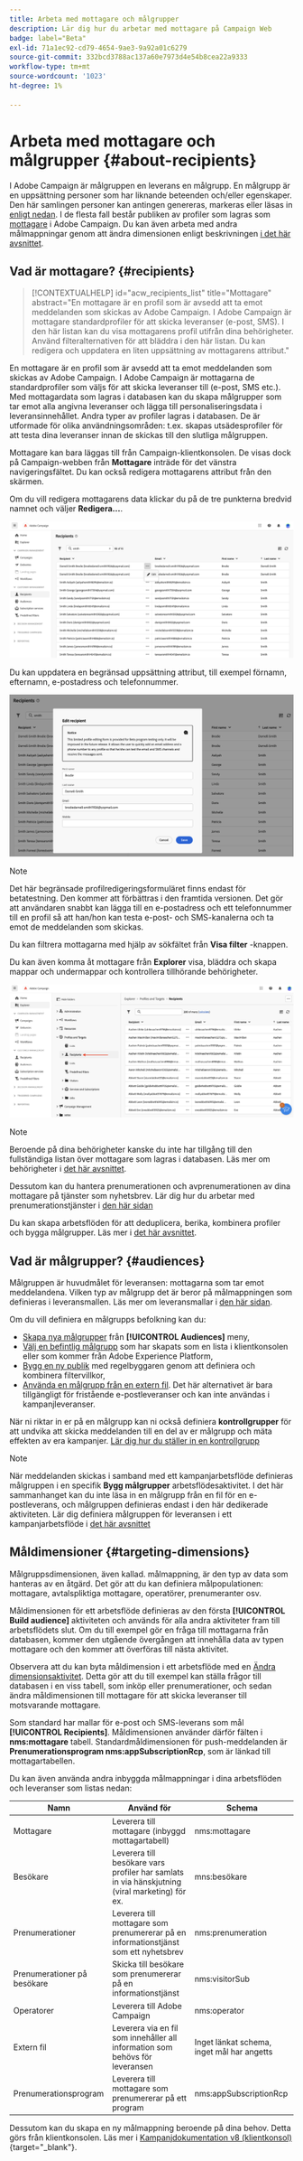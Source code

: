 ```yaml
---
title: Arbeta med mottagare och målgrupper
description: Lär dig hur du arbetar med mottagare på Campaign Web
badge: label="Beta"
exl-id: 71a1ec92-cd79-4654-9ae3-9a92a01c6279
source-git-commit: 332bcd3788ac137a60e7973d4e54b8cea22a9333
workflow-type: tm+mt
source-wordcount: '1023'
ht-degree: 1%

---
```


# Arbeta med mottagare och målgrupper {#about-recipients}

I Adobe Campaign är målgruppen en leverans en målgrupp. En målgrupp är en uppsättning personer som har liknande beteenden och/eller egenskaper. Den här samlingen personer kan antingen genereras, markeras eller läsas in [enligt nedan](#audiences). I de flesta fall består publiken av profiler som lagras som [mottagare](#recipients) i Adobe Campaign. Du kan även arbeta med andra målmappningar genom att ändra dimensionen enligt beskrivningen [i det här avsnittet](#targeting-dimensions).

## Vad är mottagare? {#recipients}

>[!CONTEXTUALHELP]
>id="acw_recipients_list"
>title="Mottagare"
>abstract="En mottagare är en profil som är avsedd att ta emot meddelanden som skickas av Adobe Campaign. I Adobe Campaign är mottagare standardprofiler för att skicka leveranser (e-post, SMS). I den här listan kan du visa mottagarens profil utifrån dina behörigheter. Använd filteralternativen för att bläddra i den här listan. Du kan redigera och uppdatera en liten uppsättning av mottagarens attribut."

En mottagare är en profil som är avsedd att ta emot meddelanden som skickas av Adobe Campaign. I Adobe Campaign är mottagarna de standardprofiler som väljs för att skicka leveranser till (e-post, SMS etc.). Med mottagardata som lagras i databasen kan du skapa målgrupper som tar emot alla angivna leveranser och lägga till personaliseringsdata i leveransinnehållet. Andra typer av profiler lagras i databasen. De är utformade för olika användningsområden: t.ex. skapas utsädesprofiler för att testa dina leveranser innan de skickas till den slutliga målgruppen.

Mottagare kan bara läggas till från Campaign-klientkonsolen. De visas dock på Campaign-webben från **Mottagare** inträde för det vänstra navigeringsfältet. Du kan också redigera mottagarens attribut från den skärmen.

Om du vill redigera mottagarens data klickar du på de tre punkterna bredvid namnet och väljer **Redigera...**.

![Redigera en mottagarprofil](assets/recipient-edit.png)

Du kan uppdatera en begränsad uppsättning attribut, till exempel förnamn, efternamn, e-postadress och telefonnummer.

![Uppdatera en mottagarprofil](assets/recipient-update.png)

>[!NOTE]
>
>Det här begränsade profilredigeringsformuläret finns endast för betatestning. Den kommer att förbättras i den framtida versionen. Det gör att användaren snabbt kan lägga till en e-postadress och ett telefonnummer till en profil så att han/hon kan testa e-post- och SMS-kanalerna och ta emot de meddelanden som skickas.

Du kan filtrera mottagarna med hjälp av sökfältet från **Visa filter** -knappen.

Du kan även komma åt mottagare från **Explorer** visa, bläddra och skapa mappar och undermappar och kontrollera tillhörande behörigheter.

![Mottagarlista från Utforskaren-vyn](assets/recipients-from-explorer.png)

>[!NOTE]
>
>Beroende på dina behörigheter kanske du inte har tillgång till den fullständiga listan över mottagare som lagras i databasen. Läs mer om behörigheter i [det här avsnittet](../get-started/permissions.md).

Dessutom kan du hantera prenumerationen och avprenumerationen av dina mottagare på tjänster som nyhetsbrev. Lär dig hur du arbetar med prenumerationstjänster i [den här sidan](manage-services.md)

Du kan skapa arbetsflöden för att deduplicera, berika, kombinera profiler och bygga målgrupper. Läs mer i [det här avsnittet](../workflows/gs-workflows.md).

## Vad är målgrupper? {#audiences}

Målgruppen är huvudmålet för leveransen: mottagarna som tar emot meddelandena. Vilken typ av målgrupp det är beror på målmappningen som definieras i leveransmallen. Läs mer om leveransmallar i [den här sidan](../msg/delivery-template.md).

Om du vill definiera en målgrupps befolkning kan du:

* [Skapa nya målgrupper](create-audience.md) från **[!UICONTROL Audiences]** meny,
* [Välj en befintlig målgrupp](add-audience.md) som har skapats som en lista i klientkonsolen eller som kommer från Adobe Experience Platform,
* [Bygg en ny publik](segment-builder.md) med regelbyggaren genom att definiera och kombinera filtervillkor,
* [Använda en målgrupp från en extern fil](file-audience.md). Det här alternativet är bara tillgängligt för fristående e-postleveranser och kan inte användas i kampanjleveranser.

När ni riktar in er på en målgrupp kan ni också definiera **kontrollgrupper** för att undvika att skicka meddelanden till en del av er målgrupp och mäta effekten av era kampanjer. [Lär dig hur du ställer in en kontrollgrupp](control-group.md)

>[!NOTE]
>
>När meddelanden skickas i samband med ett kampanjarbetsflöde definieras målgruppen i en specifik **Bygg målgrupper** arbetsflödesaktivitet. I det här sammanhanget kan du inte läsa in en målgrupp från en fil för en e-postleverans, och målgruppen definieras endast i den här dedikerade aktiviteten. Lär dig definiera målgruppen för leveransen i ett kampanjarbetsflöde i [det här avsnittet](../workflows/activities/build-audience.md)

## Måldimensioner {#targeting-dimensions}

Målgruppsdimensionen, även kallad. målmappning, är den typ av data som hanteras av en åtgärd. Det gör att du kan definiera målpopulationen: mottagare, avtalspliktiga mottagare, operatörer, prenumeranter osv.

Måldimensionen för ett arbetsflöde definieras av den första **[!UICONTROL Build audience]** aktiviteten och används för alla andra aktiviteter fram till arbetsflödets slut. Om du till exempel gör en fråga till mottagarna från databasen, kommer den utgående övergången att innehålla data av typen mottagare och den kommer att överföras till nästa aktivitet.

Observera att du kan byta måldimension i ett arbetsflöde med en [Ändra dimensionsaktivitet](../workflows/activities/change-dimension.md). Detta gör att du till exempel kan ställa frågor till databasen i en viss tabell, som inköp eller prenumerationer, och sedan ändra måldimensionen till mottagare för att skicka leveranser till motsvarande mottagare.

Som standard har mallar för e-post och SMS-leverans som mål **[!UICONTROL Recipients]**. Måldimensionen använder därför fälten i **nms:mottagare** tabell. Standardmåldimensionen för push-meddelanden är **Prenumerationsprogram nms:appSubscriptionRcp**, som är länkad till mottagartabellen.

Du kan även använda andra inbyggda målmappningar i dina arbetsflöden och leveranser som listas nedan:

| Namn | Använd för | Schema |
|---|---|---|
| Mottagare | Leverera till mottagare (inbyggd mottagartabell) | nms:mottagare |
| Besökare | Leverera till besökare vars profiler har samlats in via hänskjutning (viral marketing) för ex. | mns:besökare |
| Prenumerationer | Leverera till mottagare som prenumererar på en informationstjänst som ett nyhetsbrev | nms:prenumeration |
| Prenumerationer på besökare | Skicka till besökare som prenumererar på en informationstjänst | nms:visitorSub |
| Operatorer | Leverera till Adobe Campaign | nms:operator |
| Extern fil | Leverera via en fil som innehåller all information som behövs för leveransen | Inget länkat schema, inget mål har angetts |
| Prenumerationsprogram | Leverera till mottagare som prenumererar på ett program | nms:appSubscriptionRcp |

Dessutom kan du skapa en ny målmappning beroende på dina behov. Detta görs från klientkonsolen. Läs mer i [Kampanjdokumentation v8 (klientkonsol)](https://experienceleague.adobe.com/docs/campaign/campaign-v8/audience/add-profiles/target-mappings.html#new-mapping){target="_blank"}.
